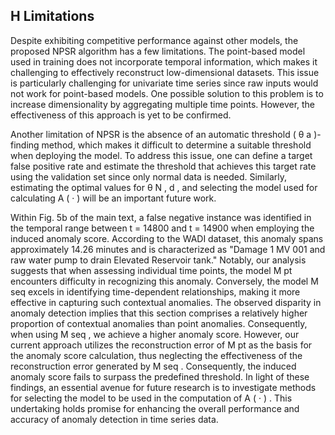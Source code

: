 ## H Limitations

Despite exhibiting competitive performance against other models, the proposed NPSR algorithm has a few limitations. The point-based model used in training does not incorporate temporal information, which makes it challenging to effectively reconstruct low-dimensional datasets. This issue is particularly challenging for univariate time series since raw inputs would not work for point-based models. One possible solution to this problem is to increase dimensionality by aggregating multiple time points. However, the effectiveness of this approach is yet to be confirmed.

Another limitation of NPSR is the absence of an automatic threshold ( θ a )-finding method, which makes it difficult to determine a suitable threshold when deploying the model. To address this issue, one can define a target false positive rate and estimate the threshold that achieves this target rate using the validation set since only normal data is needed. Similarly, estimating the optimal values for θ N , d , and selecting the model used for calculating A ( · ) will be an important future work.

Within Fig. 5b of the main text, a false negative instance was identified in the temporal range between t = 14800 and t = 14900 when employing the induced anomaly score. According to the WADI dataset, this anomaly spans approximately 14.26 minutes and is characterized as "Damage 1 MV 001 and raw water pump to drain Elevated Reservoir tank." Notably, our analysis suggests that when assessing individual time points, the model M pt encounters difficulty in recognizing this anomaly. Conversely, the model M seq excels in identifying time-dependent relationships, making it more effective in capturing such contextual anomalies. The observed disparity in anomaly detection implies that this section comprises a relatively higher proportion of contextual anomalies than point anomalies. Consequently, when using M seq , we achieve a higher anomaly score. However, our current approach utilizes the reconstruction error of M pt as the basis for the anomaly score calculation, thus neglecting the effectiveness of the reconstruction error generated by M seq . Consequently, the induced anomaly score fails to surpass the predefined threshold. In light of these findings, an essential avenue for future research is to investigate methods for selecting the model to be used in the computation of A ( · ) . This undertaking holds promise for enhancing the overall performance and accuracy of anomaly detection in time series data.